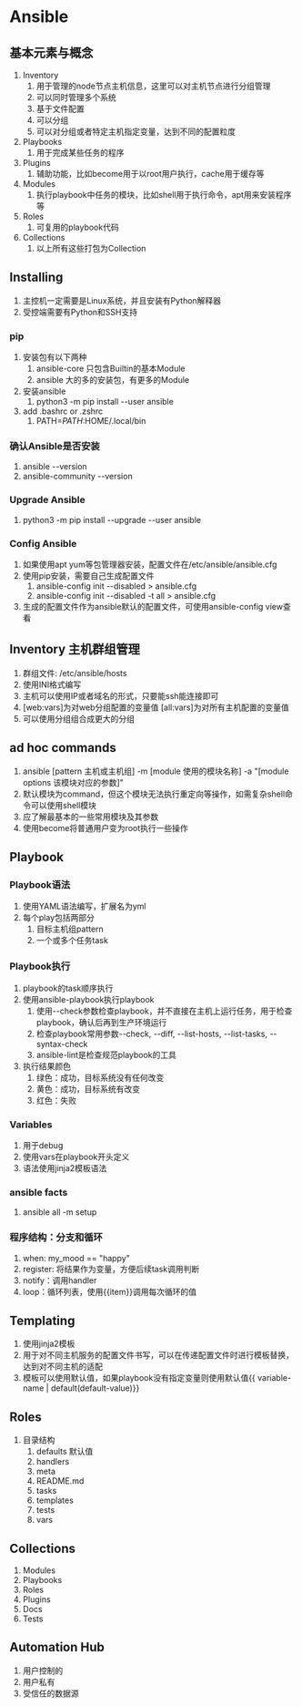 # Ansible

## 基本元素与概念

1. Inventory
    1. 用于管理的node节点主机信息，这里可以对主机节点进行分组管理
    1. 可以同时管理多个系统
    1. 基于文件配置
    1. 可以分组
    1. 可以对分组或者特定主机指定变量，达到不同的配置粒度
1. Playbooks
    1. 用于完成某些任务的程序
1. Plugins
    1. 辅助功能，比如become用于以root用户执行，cache用于缓存等
1. Modules
    1. 执行playbook中任务的模块，比如shell用于执行命令，apt用来安装程序等
1. Roles
    1. 可复用的playbook代码
1. Collections
    1. 以上所有这些打包为Collection

## Installing

1. 主控机一定需要是Linux系统，并且安装有Python解释器
1. 受控端需要有Python和SSH支持

### pip

1. 安装包有以下两种
    1. ansible-core 只包含Builtin的基本Module
    1. ansible 大的多的安装包，有更多的Module
1. 安装ansible
    1. python3 -m pip install --user ansible
1. add .bashrc or .zshrc
    1. PATH=$PATH:$HOME/.local/bin

### 确认Ansible是否安装

1. ansible --version
1. ansible-community --version

### Upgrade Ansible

1. python3 -m pip install --upgrade --user ansible

### Config Ansible

1. 如果使用apt yum等包管理器安装，配置文件在/etc/ansible/ansible.cfg
1. 使用pip安装，需要自己生成配置文件
    1. ansible-config init --disabled > ansible.cfg
    1. ansible-config init --disabled -t all > ansible.cfg
1. 生成的配置文件作为ansible默认的配置文件，可使用ansible-config view查看

## Inventory 主机群组管理

1. 群组文件: /etc/ansible/hosts
1. 使用INI格式编写
1. 主机可以使用IP或者域名的形式，只要能ssh能连接即可
1. [web:vars]为对web分组配置的变量值 [all:vars]为对所有主机配置的变量值
1. 可以使用分组组合成更大的分组

## ad hoc commands

1. ansible [pattern 主机或主机组] -m [module 使用的模块名称] -a "[module options 该模块对应的参数]"
1. 默认模块为command，但这个模块无法执行重定向等操作，如需复杂shell命令可以使用shell模块
1. 应了解最基本的一些常用模块及其参数
1. 使用become将普通用户变为root执行一些操作

## Playbook

### Playbook语法

1. 使用YAML语法编写，扩展名为yml
1. 每个play包括两部分
    1. 目标主机组pattern
    1. 一个或多个任务task

### Playbook执行

1. playbook的task顺序执行
1. 使用ansible-playbook执行playbook
    1. 使用--check参数检查playbook，并不直接在主机上运行任务，用于检查playbook，确认后再到生产环境运行
    1. 检查playbook常用参数--check, --diff, --list-hosts, --list-tasks, --syntax-check
    1. ansible-lint是检查规范playbook的工具
1. 执行结果颜色
    1. 绿色：成功，目标系统没有任何改变
    1. 黄色：成功，目标系统有改变
    1. 红色：失败

### Variables

1. 用于debug
1. 使用vars在playbook开头定义
1. 语法使用jinja2模板语法

### ansible facts

1. ansible all -m setup

### 程序结构：分支和循环

1. when: my_mood == "happy"
1. register: 将结果作为变量，方便后续task调用判断
1. notify：调用handler
1. loop：循环列表，使用{{item}}调用每次循环的值

## Templating

1. 使用jinja2模板
1. 用于对不同主机服务的配置文件书写，可以在传递配置文件时进行模板替换，达到对不同主机的适配
1. 模板可以使用默认值，如果playbook没有指定变量则使用默认值{{ variable-name | default(default-value)}}

## Roles

1. 目录结构
    1. defaults 默认值
    1. handlers
    1. meta
    1. README.md
    1. tasks
    1. templates
    1. tests
    1. vars

## Collections

1. Modules
1. Playbooks
1. Roles
1. Plugins
1. Docs
1. Tests

## Automation Hub

1. 用户控制的
1. 用户私有
1. 受信任的数据源
